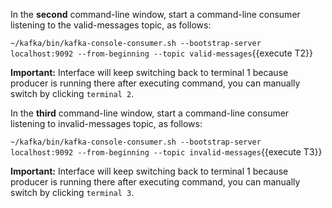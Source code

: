 In the **second** command-line window, start a command-line consumer listening to the valid-messages topic, as follows:

`~/kafka/bin/kafka-console-consumer.sh --bootstrap-server localhost:9092 --from-beginning --topic valid-messages`{{execute T2}} 

**Important:** Interface will keep switching back to terminal 1 because producer is running there after executing command, you can manually switch by clicking `terminal 2`.


In the **third** command-line window, start a command-line consumer listening to invalid-messages topic, as follows:

`~/kafka/bin/kafka-console-consumer.sh --bootstrap-server localhost:9092 --from-beginning --topic invalid-messages`{{execute T3}}

**Important:** Interface will keep switching back to terminal 1 because producer is running there after executing command, you can manually switch by clicking `terminal 3`.